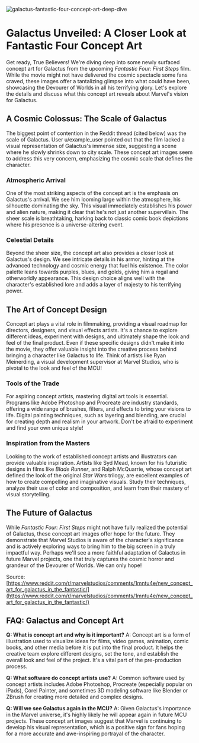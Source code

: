 ![galactus-fantastic-four-concept-art-deep-dive](https://images.pexels.com/photos/33360840/pexels-photo-33360840.jpeg?auto=compress&cs=tinysrgb&fit=crop&h=627&w=1200)

# Galactus Unveiled: A Closer Look at Fantastic Four Concept Art

Get ready, True Believers! We're diving deep into some newly surfaced concept art for Galactus from the upcoming *Fantastic Four: First Steps* film. While the movie might not have delivered the cosmic spectacle some fans craved, these images offer a tantalizing glimpse into what could have been, showcasing the Devourer of Worlds in all his terrifying glory. Let's explore the details and discuss what this concept art reveals about Marvel's vision for Galactus.

## A Cosmic Colossus: The Scale of Galactus

The biggest point of contention in the Reddit thread (cited below) was the scale of Galactus. User u/example_user pointed out that the film lacked a visual representation of Galactus's immense size, suggesting a scene where he slowly shrinks down to city scale. These concept art images seem to address this very concern, emphasizing the cosmic scale that defines the character.

### Atmospheric Arrival

One of the most striking aspects of the concept art is the emphasis on Galactus's arrival. We see him looming large within the atmosphere, his silhouette dominating the sky. This visual immediately establishes his power and alien nature, making it clear that he's not just another supervillain. The sheer scale is breathtaking, harking back to classic comic book depictions where his presence is a universe-altering event.

### Celestial Details

Beyond the sheer size, the concept art also provides a closer look at Galactus's design. We see intricate details in his armor, hinting at the advanced technology and cosmic energy that fuel his existence. The color palette leans towards purples, blues, and golds, giving him a regal and otherworldly appearance. This design choice aligns well with the character's established lore and adds a layer of majesty to his terrifying power.

## The Art of Concept Design

Concept art plays a vital role in filmmaking, providing a visual roadmap for directors, designers, and visual effects artists. It's a chance to explore different ideas, experiment with designs, and ultimately shape the look and feel of the final product. Even if these specific designs didn't make it into the movie, they offer valuable insight into the creative process behind bringing a character like Galactus to life. Think of artists like Ryan Meinerding, a visual development supervisor at Marvel Studios, who is pivotal to the look and feel of the MCU!

### Tools of the Trade

For aspiring concept artists, mastering digital art tools is essential. Programs like Adobe Photoshop and Procreate are industry standards, offering a wide range of brushes, filters, and effects to bring your visions to life. Digital painting techniques, such as layering and blending, are crucial for creating depth and realism in your artwork. Don't be afraid to experiment and find your own unique style!

### Inspiration from the Masters

Looking to the work of established concept artists and illustrators can provide valuable inspiration. Artists like Syd Mead, known for his futuristic designs in films like *Blade Runner*, and Ralph McQuarrie, whose concept art defined the look of the original *Star Wars* trilogy, are excellent examples of how to create compelling and imaginative visuals. Study their techniques, analyze their use of color and composition, and learn from their mastery of visual storytelling.

## The Future of Galactus

While *Fantastic Four: First Steps* might not have fully realized the potential of Galactus, these concept art images offer hope for the future. They demonstrate that Marvel Studios is aware of the character's significance and is actively exploring ways to bring him to the big screen in a truly impactful way. Perhaps we'll see a more faithful adaptation of Galactus in future Marvel projects, one that truly captures the cosmic horror and grandeur of the Devourer of Worlds. We can only hope!

Source: [https://www.reddit.com/r/marvelstudios/comments/1mntu4e/new_concept_art_for_galactus_in_the_fantastic/](https://www.reddit.com/r/marvelstudios/comments/1mntu4e/new_concept_art_for_galactus_in_the_fantastic/)

## FAQ: Galactus and Concept Art

**Q: What is concept art and why is it important?**
A: Concept art is a form of illustration used to visualize ideas for films, video games, animation, comic books, and other media before it is put into the final product. It helps the creative team explore different designs, set the tone, and establish the overall look and feel of the project. It's a vital part of the pre-production process.

**Q: What software do concept artists use?**
A: Common software used by concept artists includes Adobe Photoshop, Procreate (especially popular on iPads), Corel Painter, and sometimes 3D modeling software like Blender or ZBrush for creating more detailed and complex designs.

**Q: Will we see Galactus again in the MCU?**
A: Given Galactus's importance in the Marvel universe, it's highly likely he will appear again in future MCU projects. These concept art images suggest that Marvel is continuing to develop his visual representation, which is a positive sign for fans hoping for a more accurate and awe-inspiring portrayal of the character.
